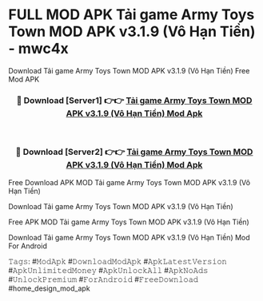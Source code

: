 # FULL MOD APK Tải game Army Toys Town MOD APK v3.1.9 (Vô Hạn Tiền) - mwc4x
Download Tải game Army Toys Town MOD APK v3.1.9 (Vô Hạn Tiền) Free Mod APK

<div align="center">
<h3>🔴 Download [Server1] 👉👉 <a href="https://apk-comot.site?title=Tải_game_Army_Toys_Town_MOD_APK_v3.1.9_(Vô_Hạn_Tiền)">Tải game Army Toys Town MOD APK v3.1.9 (Vô Hạn Tiền) Mod Apk</a></h3><br>

<h3>🔴 Download [Server2] 👉👉 <a href="https://apk-comot.site?title=Tải_game_Army_Toys_Town_MOD_APK_v3.1.9_(Vô_Hạn_Tiền)">Tải game Army Toys Town MOD APK v3.1.9 (Vô Hạn Tiền) Mod Apk</a></h3>
</div>


Free Download APK MOD Tải game Army Toys Town MOD APK v3.1.9 (Vô Hạn Tiền)

Download Tải game Army Toys Town MOD APK v3.1.9 (Vô Hạn Tiền) 

Free APK MOD Tải game Army Toys Town MOD APK v3.1.9 (Vô Hạn Tiền) 

Download Tải game Army Toys Town MOD APK v3.1.9 (Vô Hạn Tiền) Mod For Android

𝚃𝚊𝚐𝚜: #𝙼𝚘𝚍𝙰𝚙𝚔 #𝙳𝚘𝚠𝚗𝚕𝚘𝚊𝚍𝙼𝚘𝚍𝙰𝚙𝚔 #𝙰𝚙𝚔𝙻𝚊𝚝𝚎𝚜𝚝𝚅𝚎𝚛𝚜𝚒𝚘𝚗 #𝙰𝚙𝚔𝚄𝚗𝚕𝚒𝚖𝚒𝚝𝚎𝚍𝙼𝚘𝚗𝚎𝚢 #𝙰𝚙𝚔𝚄𝚗𝚕𝚘𝚌𝚔𝙰𝚕𝚕 #𝙰𝚙𝚔𝙽𝚘𝙰𝚍𝚜 #𝚄𝚗𝚕𝚘𝚌𝚔𝙿𝚛𝚎𝚖𝚒𝚞𝚖 #𝙵𝚘𝚛𝙰𝚗𝚍𝚛𝚘𝚒𝚍 #𝙵𝚛𝚎𝚎𝙳𝚘𝚠𝚗𝚕𝚘𝚊𝚍 #home_design_mod_apk